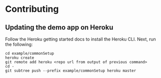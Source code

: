 # Contributing

## Updating the demo app on Heroku
Follow the Heroku getting started docs to install the Heroku CLI. Next, run the following:

```
cd example/commonSetup
heroku create
git remote add heroku <repo url from output of previous command>
cd -
git subtree push --prefix example/commonSetup heroku master
```

